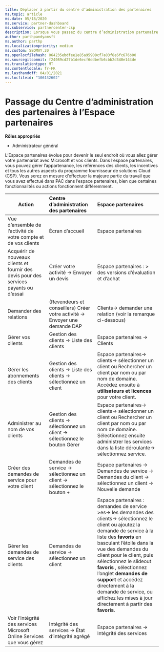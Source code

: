 ```yaml
---
title: Déplacer à partir du centre d’administration des partenaires
ms.topic: article
ms.date: 05/18/2020
ms.service: partner-dashboard
ms.subservice: partnercenter-csp
description: Lorsque vous passez du centre d’administration partenaire (PAC) à l’espace partenaires, Découvrez comment gérer l’appartenance à un programme CSP, les références client, les incentives et bien plus encore.
author: parthpandyamsft
ms.author: parthp
ms.localizationpriority: medium
ms.custom: SEOMAY.20
ms.openlocfilehash: 064235ebdfee1e85a95908cf7a03f8e6fc676b00
ms.sourcegitcommit: f24089cd27b1de6ecf6ddbefb6cbb2d340e144de
ms.translationtype: MT
ms.contentlocale: fr-FR
ms.lasthandoff: 04/01/2021
ms.locfileid: "106132602"
---
```

# <a name="moving-from-partner-admin-center-pac-to-the-partner-center"></a>Passage du Centre d’administration des partenaires à l’Espace partenaires

**Rôles appropriés**

- Administrateur général

L’Espace partenaires évolue pour devenir le seul endroit où vous allez gérer votre partenariat avec Microsoft et vos clients. Dans l’espace partenaires, vous pouvez gérer l’appartenance, les références des clients, les incentives et tous les autres aspects du programme fournisseur de solutions Cloud (CSP). Vous serez en mesure d’effectuer la majeure partie du travail que vous avez effectué dans PAC dans l’espace partenaires, bien que certaines fonctionnalités ou actions fonctionnent différemment.


|**Action**   |**Centre d’administration des partenaires**   |**Espace partenaires**   |
|--------------|:--------------|:---------------|
|Vue d’ensemble de l’activité de votre compte et de vos clients|Écran d’accueil|Espace partenaires|
|Acquérir de nouveaux clients et fournir des devis pour des services payants ou d’essai|Créer votre activité -> Envoyer un devis|Espace partenaires : > des versions d’évaluation et d’achat |
|Demander des relations|(Revendeurs et conseillers) Créer votre activité -> Envoyer une demande DAP|Clients-> demander une relation (voir la remarque ci-dessous)|
|Gérer vos clients|Gestion des clients -> Liste des clients|Espace partenaires -> Clients|
|Gérer les abonnements des clients|Gestion des clients -> Liste des clients -> sélectionnez un client|Espace partenaires-> clients-> sélectionner un client ou Rechercher un client par nom ou par nom de domaine. Accédez ensuite à **utilisateurs et licences** pour votre client.|
|Administrer au nom de vos clients|Gestion des clients -> sélectionnez un client -> sélectionnez le bouton Gérer|Espace partenaires-> clients-> sélectionner un client ou Rechercher un client par nom ou par nom de domaine. Sélectionnez ensuite administrer les services dans la liste déroulante-> sélectionnez service.|
|Créer des demandes de service pour votre client|Demandes de service -> sélectionnez un client -> sélectionnez le bouton + | Espace partenaires -> Demandes de service -> Demandes du client -> sélectionnez un client -> Nouvelle demande|
|Gérer les demandes de service des clients| Demandes de service -> sélectionnez un client|Espace partenaires : demandes de service >es-> les demandes des clients-> sélectionnez le client ou ajoutez la demande de service à la liste des **favoris** en basculant l’étoile dans la vue des demandes du client pour le client, puis sélectionnez le slideout **favoris** , sélectionnez l’onglet **demandes de support** et accédez directement à la demande de service, ou affichez les mises à jour directement à partir des **favoris**.|
|Voir l’intégrité des services Microsoft Online Services que vous gérez|Intégrité des services -> État d’intégrité agrégé|Espace partenaires -> Intégrité des services|
